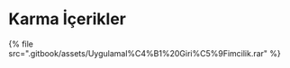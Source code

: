 # Karma İçerikler

<!--Index-->

{% file src=".gitbook/assets/Uygulamal%C4%B1%20Giri%C5%9Fimcilik.rar" %}

<!--Index-->

